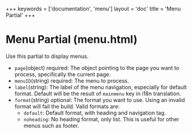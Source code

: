 +++
keywords = ['documentation', 'menu']
layout = 'doc'
title = 'Menu Partial'
+++
# Menu Partial (menu.html)
Use this partial to display menus.
- `page`(object) required: The object pointing to the page you want to process, specifically the current page.
- `menuID`(string) required: The menu to process.
- `label`(string): The label of the menu navigation, especially for default format. Default will be the result of `mainmenu` key in i18n translation.
- `format`(string) optional: The format you want to use. Using an invalid format will fail the build. Valid formats are:
	- `default`: Default format, with heading and navigation tag.
	- `noheading`: No heading format, only list. This is useful for other menus such as footer.
